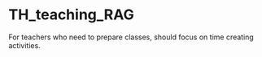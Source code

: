 # TH_teaching_RAG
For teachers who need to prepare classes, should  focus on time creating activities.
